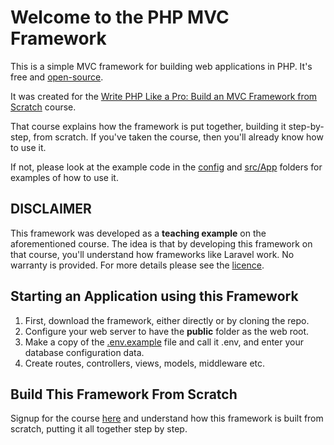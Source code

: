 # Welcome to the PHP MVC Framework

This is a simple MVC framework for building web applications in PHP. It's free and [open-source](LICENSE).

It was created for the [Write PHP Like a Pro: Build an MVC Framework from Scratch](https://davehollingworth.com/go/phpmvc/) course.

That course explains how the framework is put together, building it step-by-step, from scratch. If you've taken the course, then you'll already know how to use it.

If not, please look at the example code in the [config](config) and [src/App](src/App) folders for examples of how to use it.

## DISCLAIMER
This framework was developed as a **teaching example** on the aforementioned course. The idea is that by developing this framework on that course, you'll understand how frameworks like Laravel work. No warranty is provided. For more details please see the [licence](LICENSE).

## Starting an Application using this Framework

1. First, download the framework, either directly or by cloning the repo.
1. Configure your web server to have the **public** folder as the web root.
1. Make a copy of the [.env.example](.env.example) file and call it .env, and enter your database configuration data.
1. Create routes, controllers, views, models, middleware etc.

## Build This Framework From Scratch

Signup for the course [here](https://davehollingworth.com/go/phpmvc/) and understand how this framework is built from scratch, putting it all together step by step.
